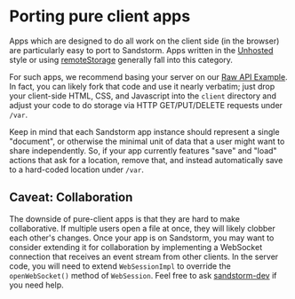 # Porting pure client apps

Apps which are designed to do all work on the client side (in the
browser) are particularly easy to port to Sandstorm. Apps written in
the [Unhosted](https://unhosted.org) style or using
[remoteStorage](http://remotestorage.io/) generally fall into this
category.

For such apps, we recommend basing your server on our [Raw API
Example](https://github.com/sandstorm-io/sandstorm-rawapi-example). In
fact, you can likely fork that code and use it nearly verbatim; just
drop your client-side HTML, CSS, and Javascript into the `client`
directory and adjust your code to do storage via HTTP GET/PUT/DELETE
requests under `/var`.

Keep in mind that each Sandstorm app instance should represent a
single "document", or otherwise the minimal unit of data that a user
might want to share independently. So, if your app currently features
"save" and "load" actions that ask for a location, remove that, and
instead automatically save to a hard-coded location under `/var`.

## Caveat: Collaboration

The downside of pure-client apps is that they are hard to make
collaborative. If multiple users open a file at once, they will likely
clobber each other's changes. Once your app is on Sandstorm, you may
want to consider extending it for collaboration by implementing a
WebSocket connection that receives an event stream from other
clients. In the server code, you will need to extend `WebSessionImpl`
to override the `openWebSocket()` method of `WebSession`. Feel free to
ask [sandstorm-dev](https://groups.google.com/group/sandstorm-dev) if
you need help.